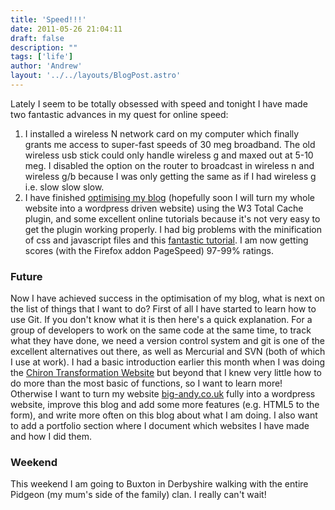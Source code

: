 ```yaml
---
title: 'Speed!!!'
date: 2011-05-26 21:04:11
draft: false
description: ""
tags: ['life']
author: 'Andrew'
layout: '../../layouts/BlogPost.astro'
---
```


Lately I seem to be totally obsessed with speed and tonight I have made two fantastic advances in my quest for online speed:

1.  I installed a wireless N network card on my computer which finally grants me access to super-fast speeds of 30 meg broadband. The old wireless usb stick could only handle wireless g and maxed out at 5-10 meg. I disabled the option on the router to broadcast in wireless n and wireless g/b because I was only getting the same as if I had wireless g i.e. slow slow slow.
2.  I have finished [optimising my blog](http://blog.big-andy.co.uk/wordpress/website-optimisation/ "Where I talk about how I am optimising my blog") (hopefully soon I will turn my whole website into a wordpress driven website) using the W3 Total Cache plugin, and some excellent online tutorials because it's not very easy to get the plugin working properly. I had big problems with the minification of css and javascript files and this [fantastic tutorial](https://wordpress.org/support/topic/plugin-w3-total-cache-how-i-got-my-w3tc-working-with-minify-gzip?replies=5&utm_source=feedburner&utm_medium=feed&utm_campaign=Feed%3A+W3TOTALCACHE+%28W3+Total+Cache+by+W3+EDGE%29#post-2121518 "how to fix w3 total cache plugin minification problem"). I am now getting scores (with the Firefox addon PageSpeed) 97-99% ratings.

### Future

Now I have achieved success in the optimisation of my blog, what is next on the list of things that I want to do? First of all I have started to learn how to use Git. If you don't know what it is then here's a quick explanation. For a group of developers to work on the same code at the same time, to track what they have done, we need a version control system and git is one of the excellent alternatives out there, as well as Mercurial and SVN (both of which I use at work). I had a basic introduction earlier this month when I was doing the [Chiron Transformation Website](http://chirontransformation.com) but beyond that I knew very little how to do more than the most basic of functions, so I want to learn more! Otherwise I want to turn my website [big-andy.co.uk](http://www.big-andy.co.uk "big-andy website") fully into a wordpress website, improve this blog and add some more features (e.g. HTML5 to the form), and write more often on this blog about what I am doing. I also want to add a portfolio section where I document which websites I have made and how I did them.

### Weekend

This weekend I am going to Buxton in Derbyshire walking with the entire Pidgeon (my mum's side of the family) clan. I really can't wait!
